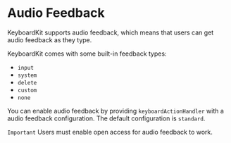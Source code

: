 # Audio Feedback

KeyboardKit supports audio feedback, which means that users can get audio feedback as they type.

KeyboardKit comes with some built-in feedback types:

*  `input`
*  `system`
*  `delete`
*  `custom`
*  `none`

You can enable audio feedback by providing `keyboardActionHandler` with a audio feedback configuration.  The default configuration is `standard`.

`Important` Users must enable open access for audio feedback to work.
